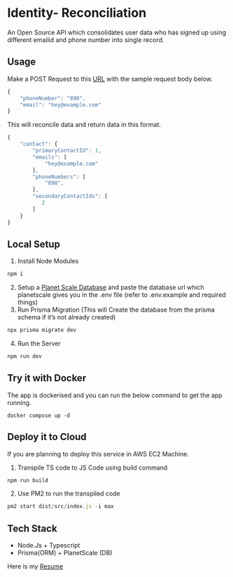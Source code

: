 # Identity- R**econciliation**

An Open Source API which consolidates user data who has signed up using different emailid and phone number into single record.

## Usage

Make a POST Request to this [URL](https://bitespeed.tapthe.link/api/identify) with the sample request body below.

```jsx
{
    "phoneNumber": "898",
    "email": "hey@example.com"
}
```

This will reconcile data and return data in this format.

```jsx
{
    "contact": {
        "primaryContactId": 1,
        "emails": [
            "hey@example.com"
        ],
        "phoneNumbers": [
            "898",
        ],
        "secondaryContactIds": [
           2
        ]
    }
}
```

## Local Setup

1. Install Node Modules 

```jsx
npm i
```

2. Setup a [Planet Scale Database](https://planetscale.com/) and paste the database url which planetscale gives you in the .env file (refer to .env.example and required things)
3. Run Prisma Migration (This will Create the database from the prisma schema if it’s not already created)

```jsx
npx prisma migrate dev
```
4. Run the Server

```jsx
npm run dev
```

## Try it with Docker

The app is dockerised and you can run the below command to get the app running.
```
docker compose up -d
```
## Deploy it to Cloud

If you are planning to deploy this service in AWS EC2 Machine.

1. Transpile TS code to JS Code using build command

```jsx
npm run build
```

2. Use PM2 to run the transpiled code 

```jsx
pm2 start dist/src/index.js -i max
```

## Tech Stack

- Node.Js + Typescript
- Prisma(ORM) + PlanetScale (DB)

Here is my [Resume](https://drive.google.com/file/d/1A_Zdtvv1t_Wl3sUylN2O2Sy8A3bVhTFN/view?usp=sharing)